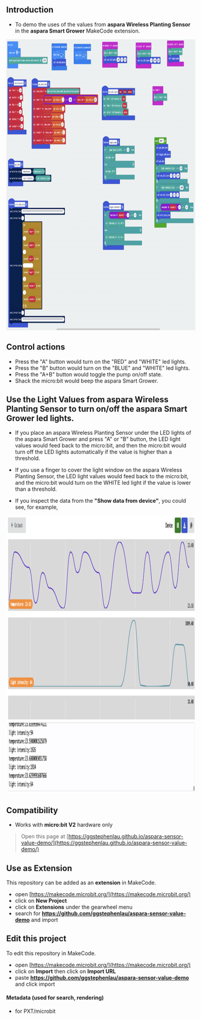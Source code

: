 ## Introduction
* To demo the uses of the values from <B>aspara Wireless Planting Sensor</B> in the <B>aspara Smart Grower</B> MakeCode extension.
<img src="../../pngs/values_prog_blocks.png" width=1059 height=774>

## Control actions
* Press the "A" button would turn on the "RED" and "WHITE" led lights.
* Press the "B" button would turn on the "BLUE" and "WHITE" led lights.
* Press the "A+B" button would toggle the pump on/off state.
* Shack the micro:bit would beep the aspara Smart Grower.

## Use the Light Values from aspara Wireless Planting Sensor to turn on/off the aspara Smart Grower led lights.
* If you place an aspara Wireless Planting Sensor under the LED lights of the aspara Smart Grower and press "A" or "B" button, the LED light values would feed back to the micro:bit, and then the micro:bit would turn off the LED lights automatically if the value is higher than a threshold.
* If you use a finger to cover the light window on the aspara Wireless Planting Sensor, the LED light values would feed back to the micro:bit, and the micro:bit would turn on the WHITE led light if the value is lower than a threshold.

* If you inspect the data from the <B>"Show data from device"</B>, you could see, for example,
<img src="../../pngs/sensor_data_values.png" width=2354 height=739>

## Compatibility

* Works with <B>micro:bit V2</B> hardware only



> Open this page at [https://ggstephenlau.github.io/aspara-sensor-value-demo/](https://ggstephenlau.github.io/aspara-sensor-value-demo/)

## Use as Extension

This repository can be added as an **extension** in MakeCode.

* open [https://makecode.microbit.org/](https://makecode.microbit.org/)
* click on **New Project**
* click on **Extensions** under the gearwheel menu
* search for **https://github.com/ggstephenlau/aspara-sensor-value-demo** and import

## Edit this project

To edit this repository in MakeCode.

* open [https://makecode.microbit.org/](https://makecode.microbit.org/)
* click on **Import** then click on **Import URL**
* paste **https://github.com/ggstephenlau/aspara-sensor-value-demo** and click import

#### Metadata (used for search, rendering)

* for PXT/microbit
<script src="https://makecode.com/gh-pages-embed.js"></script><script>makeCodeRender("{{ site.makecode.home_url }}", "{{ site.github.owner_name }}/{{ site.github.repository_name }}");</script>
